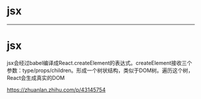 # jsx

---

# jsx

jsx会经过babel编译成React.createElement的表达式。createElement接收三个参数：type/props/children。形成一个树状结构，类似于DOM树。遍历这个树，React会生成真实的DOM

https://zhuanlan.zhihu.com/p/43145754